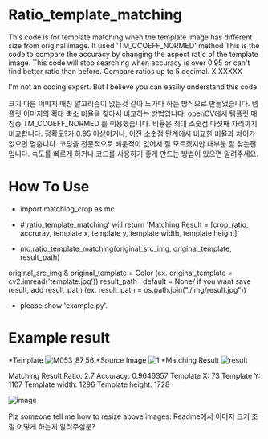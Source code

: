 # Ratio_template_matching
This code is for template matching when the template image has different size from original image.
It used 'TM_CCOEFF_NORMED' method
This is the code to compare the accuracy by changing the aspect ratio of the template image.
This code will stop searching when accuracy is over 0.95 or can't find better ratio than before.
Compare ratios up to 5 decimal. X.XXXXX

I'm not an coding expert. But I believe you can easiliy understand this code.


크기 다른 이미지 매칭 알고리즘이 없는것 같아 노가다 하는 방식으로 만들었습니다.
템플릿 이미지의 확대 축소 비율을 찾아서 비교하는 방법입니다.
openCV에서 템플릿 매칭중 TM_CCOEFF_NORMED 를 이용했습니다.
비율은 최대 소숫점 다섯째 자리까지 비교합니다.
정확도?가 0.95 이상이거나, 이전 소숫점 단계에서 비교한 비율과 차이가 없으면 멈춥니다.
코딩을 전문적으로 배운적이 없어서 잘 모르겠지만 대부분 잘 찾는편입니다.
속도를 빠르게 하거나 코드를 사용하기 좋게 만드는 방법이 있으면 알려주세요.


# How To Use
- import matching_crop as mc

- #'ratio_template_matching' will return 'Matching Result = [crop_ratio, accruray, template x, template y, template width, template height]'
- mc.ratio_template_matching(original_src_img, original_template, result_path)

original_src_img & original_template = Color (ex. original_template = cv2.imread('template.jpg'))
result_path :  default = None/  if you want save result, add result_path (ex. result_path = os.path.join("./img/result.jpg"))

* please show 'example.py'.



# Example result
*Template
![M053_87_56](https://user-images.githubusercontent.com/80665546/125795008-5f2c0463-4ad1-49f5-be98-837faf81fdb2.jpg)
*Source Image
![1](https://user-images.githubusercontent.com/80665546/125795709-813a65c7-916e-43c2-85e9-de05c14e3051.jpg)
*Matching Result
![result](https://user-images.githubusercontent.com/80665546/125795720-52db7c5b-1bb0-4a97-972d-b4aa2e5cff5c.jpg)

Matching Result
Ratio: 2.7
Accuracy: 0.9646357
Template X: 73
Template Y: 1107
Template width: 1296
Template height: 1728


![image](https://user-images.githubusercontent.com/80665546/125797999-69adaefb-80b2-4334-8a13-44dd490c3d07.png)

Plz someone tell me how to resize above images.
Readme에서 이미지 크기 조절 어떻게 하는지 알려주실분?

